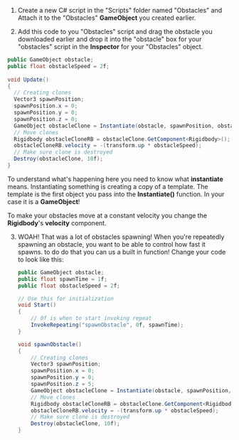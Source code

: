 1. Create a new C# script in the "Scripts" folder named "Obstacles" and Attach it to the "Obstacles" **GameObject** you created earlier.

2. Add this code to you "Obstacles" script and drag the obstacle you downloaded earlier and drop it into the "obstacle" box for your "obstacles" script in the **Inspector** for your "Obstacles" object.

  ```csharp
  public GameObject obstacle;
  public float obstacleSpeed = 2f;
   
  void Update()
  {
    // Creating clones
    Vector3 spawnPosition;
    spawnPosition.x = 0;
    spawnPosition.y = 0;
    spawnPosition.z = 0;
    GameObject obstacleClone = Instantiate(obstacle, spawnPosition, obstacle.transform.rotation) as GameObject;
    // Move clones
    Rigidbody obstacleCloneRB = obstacleClone.GetComponent<Rigidbody>();
    obstacleCloneRB.velocity = -(transform.up * obstacleSpeed);
    // Make sure clone is destroyed
    Destroy(obstacleClone, 10f);
  }
  ```
  To understand what's happening here you need to know what **instantiate** means. Instantiating something is creating a copy of a template. The template is the first object you pass into the **Instantiate()** function. In your case it is a **GameObject**!
  
  To make your obstacles move at a constant velocity you change the **Rigidbody**'s **velocity** component.
  
3. WOAH! That was a lot of obstacles spawning! When you're repeatedly spawning an obstacle, you want to be able to control how fast it spawns. to do do that you can us a built in function! Change your code to look like this:

    ```csharp
    public GameObject obstacle;
    public float spawnTime = 1f;
    public float obstacleSpeed = 2f;

    // Use this for initialization
    void Start()
    {
        // 0f is when to start invoking repeat
        InvokeRepeating("spawnObstacle", 0f, spawnTime);
    }

    void spawnObstacle()
    {
        // Creating clones
        Vector3 spawnPosition;
        spawnPosition.x = 0;
        spawnPosition.y = 0;
        spawnPosition.z = 5;
        GameObject obstacleClone = Instantiate(obstacle, spawnPosition, obstacle.transform.rotation) as GameObject;
        // Move clones
        Rigidbody obstacleCloneRB = obstacleClone.GetComponent<Rigidbody>();
        obstacleCloneRB.velocity = -(transform.up * obstacleSpeed);
        // Make sure clone is destroyed
        Destroy(obstacleClone, 10f);
    }
    ```
